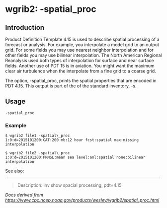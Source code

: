 # wgrib2: -spatial_proc

## Introduction

Product Definition Template 4.15 is used to describe spatial processing
of a forecast or analysis. For example, you interpolate a model
grid to an output grid. For some fields you may use nearest neighbor
interpolation and for other fields you may use bilinear interpolation.
The North American Regional Reanalysis used both types of interpolation
for surface and near surface fields. Another use of PDT 15 is in
aviation. You might want the maximum clear air turbulence when
the interpolate from a fine grid to a coarse grid.

The option, -spatial_proc, prints the
spatial properties that are encoded in PDT 4.15. This output is
part of the of the standard inventory, -s.

## Usage

```
-spatial_proc
```

### Example

```
$ wgrib2 file1 -spatial\_proc
1:0:d=2015101200:CAT:200 mb:12 hour fcst:spatial max:missing interpolation

$ wgrib2 file2 -spatial\_proc
1:0:d=2015101200:PRMSL:mean sea level:anl:spatial none:bilinear interpolation
```

See also:

---

> Description: inv show spacial processing, pdt=4.15

_Docs derived from <https://www.cpc.ncep.noaa.gov/products/wesley/wgrib2/spatial_proc.html>_
